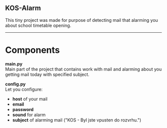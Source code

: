 ## KOS-Alarm
This tiny project was made for purpose of detecting mail that alarming you about school timetable opening.

---

# Components
**main.py**\
Main part of the project that contains work with mail and alarming about you getting mail today with specified subject.

**config.py**\
Let you configure:
  * **host** of your mail
  * **email**
  * **password**
  * **sound** for alarm 
  * **subject** of alarming mail ("KOS - Byl jste vpusten do rozvrhu.")
